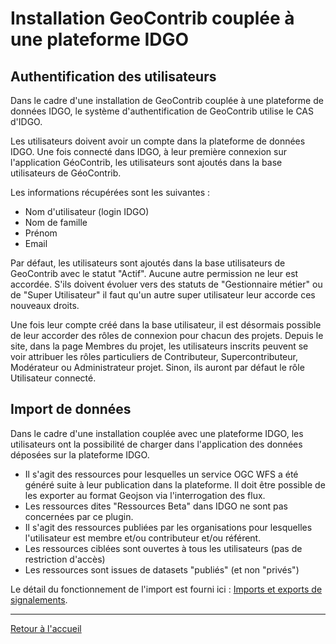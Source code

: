 # Installation GeoContrib couplée à une plateforme IDGO

## Authentification des utilisateurs

Dans le cadre d'une installation de GeoContrib couplée à une plateforme de données IDGO, le système d'authentification de GeoContrib utilise le CAS d'IDGO.

Les utilisateurs doivent avoir un compte dans la plateforme de données IDGO. Une fois connecté dans IDGO, à leur première connexion sur l'application GéoContrib, les utilisateurs sont ajoutés dans la base utilisateurs de GéoContrib.

Les informations récupérées sont les suivantes :
* Nom d'utilisateur (login IDGO)
* Nom de famille
* Prénom
* Email

Par défaut, les utilisateurs sont ajoutés dans la base utilisateurs de GeoContrib avec le statut "Actif". Aucune autre permission ne leur est accordée. S'ils doivent évoluer vers des statuts de "Gestionnaire métier" ou de "Super Utilisateur" il faut qu'un autre super utilisateur leur accorde ces nouveaux droits.

Une fois leur compte créé dans la base utilisateur, il est désormais possible de leur accorder des rôles de connexion pour chacun des projets. Depuis le site, dans la page Membres du projet, les utilisateurs inscrits peuvent se voir attribuer les rôles particuliers de Contributeur, Supercontributeur, Modérateur ou Administrateur projet. Sinon, ils auront par défaut le rôle Utilisateur connecté.


## Import de données

Dans le cadre d'une installation couplée avec une plateforme IDGO, les utilisateurs ont la possibilité de charger dans l'application des données déposées sur la plateforme IDGO.

* Il s'agit des ressources pour lesquelles un service OGC WFS a été généré suite à leur publication dans la plateforme. Il doit être possible de les exporter au format Geojson via l'interrogation des flux.
* Les ressources dites "Ressources Beta" dans IDGO ne sont pas concernées par ce plugin.
* Il s'agit des ressources publiées par les organisations pour lesquelles l'utilisateur est membre et/ou contributeur et/ou référent.
* Les ressources ciblées sont ouvertes à tous les utilisateurs (pas de restriction d'accès)
* Les ressources sont issues de datasets "publiés" (et non "privés")

Le détail du fonctionnement de l'import est fourni ici : [Imports et exports de signalements](import_export.md).

---

[Retour à l'accueil](<index.md>)
